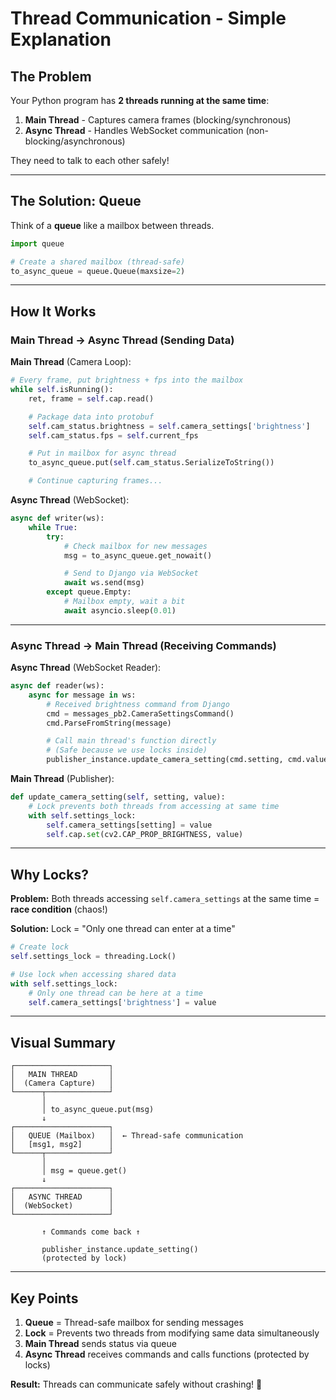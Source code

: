 # Thread Communication - Simple Explanation

## The Problem
Your Python program has **2 threads running at the same time**:
1. **Main Thread** - Captures camera frames (blocking/synchronous)
2. **Async Thread** - Handles WebSocket communication (non-blocking/asynchronous)

They need to talk to each other safely!

---

## The Solution: Queue

Think of a **queue** like a mailbox between threads.

```python
import queue

# Create a shared mailbox (thread-safe)
to_async_queue = queue.Queue(maxsize=2)
```

---

## How It Works

### Main Thread → Async Thread (Sending Data)

**Main Thread** (Camera Loop):
```python
# Every frame, put brightness + fps into the mailbox
while self.isRunning():
    ret, frame = self.cap.read()

    # Package data into protobuf
    self.cam_status.brightness = self.camera_settings['brightness']
    self.cam_status.fps = self.current_fps

    # Put in mailbox for async thread
    to_async_queue.put(self.cam_status.SerializeToString())

    # Continue capturing frames...
```

**Async Thread** (WebSocket):
```python
async def writer(ws):
    while True:
        try:
            # Check mailbox for new messages
            msg = to_async_queue.get_nowait()

            # Send to Django via WebSocket
            await ws.send(msg)
        except queue.Empty:
            # Mailbox empty, wait a bit
            await asyncio.sleep(0.01)
```

---

### Async Thread → Main Thread (Receiving Commands)

**Async Thread** (WebSocket Reader):
```python
async def reader(ws):
    async for message in ws:
        # Received brightness command from Django
        cmd = messages_pb2.CameraSettingsCommand()
        cmd.ParseFromString(message)

        # Call main thread's function directly
        # (Safe because we use locks inside)
        publisher_instance.update_camera_setting(cmd.setting, cmd.value)
```

**Main Thread** (Publisher):
```python
def update_camera_setting(self, setting, value):
    # Lock prevents both threads from accessing at same time
    with self.settings_lock:
        self.camera_settings[setting] = value
        self.cap.set(cv2.CAP_PROP_BRIGHTNESS, value)
```

---

## Why Locks?

**Problem:** Both threads accessing `self.camera_settings` at the same time = **race condition** (chaos!)

**Solution:** Lock = "Only one thread can enter at a time"

```python
# Create lock
self.settings_lock = threading.Lock()

# Use lock when accessing shared data
with self.settings_lock:
    # Only one thread can be here at a time
    self.camera_settings['brightness'] = value
```

---

## Visual Summary

```
┌─────────────────────┐
│   MAIN THREAD       │
│  (Camera Capture)   │
└──────┬──────────────┘
       │
       │ to_async_queue.put(msg)
       ↓
┌─────────────────────┐
│   QUEUE (Mailbox)   │  ← Thread-safe communication
│   [msg1, msg2]      │
└──────┬──────────────┘
       │
       │ msg = queue.get()
       ↓
┌─────────────────────┐
│   ASYNC THREAD      │
│  (WebSocket)        │
└─────────────────────┘

       ↑ Commands come back ↑

       publisher_instance.update_setting()
       (protected by lock)
```

---

## Key Points

1. **Queue** = Thread-safe mailbox for sending messages
2. **Lock** = Prevents two threads from modifying same data simultaneously
3. **Main Thread** sends status via queue
4. **Async Thread** receives commands and calls functions (protected by locks)

**Result:** Threads can communicate safely without crashing! 🎉
